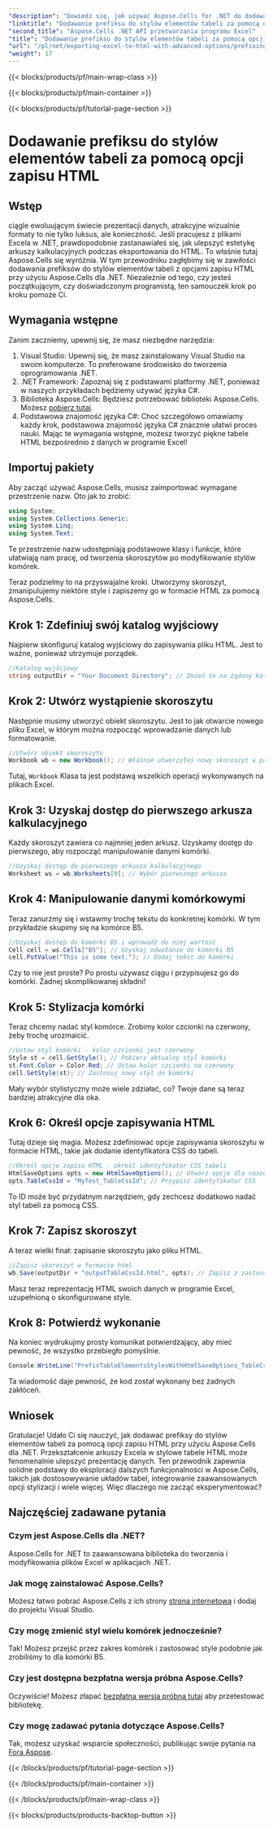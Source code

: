 ```yaml
---
"description": "Dowiedz się, jak używać Aspose.Cells for .NET do dodawania prefiksów do stylów tabel w formacie HTML, wzbogacając eksportowane dane w programie Excel o przykłady krok po kroku."
"linktitle": "Dodawanie prefiksu do stylów elementów tabeli za pomocą opcji zapisu HTML"
"second_title": "Aspose.Cells .NET API przetwarzania programu Excel"
"title": "Dodawanie prefiksu do stylów elementów tabeli za pomocą opcji zapisu HTML"
"url": "/pl/net/exporting-excel-to-html-with-advanced-options/prefixing-table-elements-styles/"
"weight": 17
---
```


{{< blocks/products/pf/main-wrap-class >}}

{{< blocks/products/pf/main-container >}}

{{< blocks/products/pf/tutorial-page-section >}}

# Dodawanie prefiksu do stylów elementów tabeli za pomocą opcji zapisu HTML

## Wstęp
ciągle ewoluującym świecie prezentacji danych, atrakcyjne wizualnie formaty to nie tylko luksus, ale konieczność. Jeśli pracujesz z plikami Excela w .NET, prawdopodobnie zastanawiałeś się, jak ulepszyć estetykę arkuszy kalkulacyjnych podczas eksportowania do HTML. To właśnie tutaj Aspose.Cells się wyróżnia. W tym przewodniku zagłębimy się w zawiłości dodawania prefiksów do stylów elementów tabeli z opcjami zapisu HTML przy użyciu Aspose.Cells dla .NET. Niezależnie od tego, czy jesteś początkującym, czy doświadczonym programistą, ten samouczek krok po kroku pomoże Ci.
## Wymagania wstępne
Zanim zaczniemy, upewnij się, że masz niezbędne narzędzia:
1. Visual Studio: Upewnij się, że masz zainstalowany Visual Studio na swoim komputerze. To preferowane środowisko do tworzenia oprogramowania .NET.
2. .NET Framework: Zapoznaj się z podstawami platformy .NET, ponieważ w naszych przykładach będziemy używać języka C#.
3. Biblioteka Aspose.Cells: Będziesz potrzebować biblioteki Aspose.Cells. Możesz [pobierz tutaj](https://releases.aspose.com/cells/net/).
4. Podstawowa znajomość języka C#: Choć szczegółowo omawiamy każdy krok, podstawowa znajomość języka C# znacznie ułatwi proces nauki.
Mając te wymagania wstępne, możesz tworzyć piękne tabele HTML bezpośrednio z danych w programie Excel!
## Importuj pakiety
Aby zacząć używać Aspose.Cells, musisz zaimportować wymagane przestrzenie nazw. Oto jak to zrobić:
```csharp
using System;
using System.Collections.Generic;
using System.Linq;
using System.Text;
```
Te przestrzenie nazw udostępniają podstawowe klasy i funkcje, które ułatwiają nam pracę, od tworzenia skoroszytów po modyfikowanie stylów komórek.

Teraz podzielmy to na przyswajalne kroki. Utworzymy skoroszyt, zmanipulujemy niektóre style i zapiszemy go w formacie HTML za pomocą Aspose.Cells.
## Krok 1: Zdefiniuj swój katalog wyjściowy
Najpierw skonfiguruj katalog wyjściowy do zapisywania pliku HTML. Jest to ważne, ponieważ utrzymuje porządek.
```csharp
//Katalog wyjściowy
string outputDir = "Your Document Directory"; // Zmień to na żądany katalog wyjściowy
```
## Krok 2: Utwórz wystąpienie skoroszytu
Następnie musimy utworzyć obiekt skoroszytu. Jest to jak otwarcie nowego pliku Excel, w którym można rozpocząć wprowadzanie danych lub formatowanie.
```csharp
//Utwórz obiekt skoroszytu
Workbook wb = new Workbook(); // Właśnie utworzyłeś nowy skoroszyt w pamięci
```
Tutaj, `Workbook` Klasa ta jest podstawą wszelkich operacji wykonywanych na plikach Excel. 
## Krok 3: Uzyskaj dostęp do pierwszego arkusza kalkulacyjnego
Każdy skoroszyt zawiera co najmniej jeden arkusz. Uzyskamy dostęp do pierwszego, aby rozpocząć manipulowanie danymi komórki.
```csharp
//Uzyskaj dostęp do pierwszego arkusza kalkulacyjnego
Worksheet ws = wb.Worksheets[0]; // Wybór pierwszego arkusza
```
## Krok 4: Manipulowanie danymi komórkowymi
Teraz zanurzmy się i wstawmy trochę tekstu do konkretnej komórki. W tym przykładzie skupimy się na komórce B5.
```csharp
//Uzyskaj dostęp do komórki B5 i wprowadź do niej wartość
Cell cell = ws.Cells["B5"]; // Uzyskaj odwołanie do komórki B5
cell.PutValue("This is some text."); // Dodaj tekst do komórki
```
Czy to nie jest proste? Po prostu używasz ciągu i przypisujesz go do komórki. Żadnej skomplikowanej składni!
## Krok 5: Stylizacja komórki
Teraz chcemy nadać styl komórce. Zrobimy kolor czcionki na czerwony, żeby trochę urozmaicić.
```csharp
//Ustaw styl komórki - kolor czcionki jest czerwony
Style st = cell.GetStyle(); // Pobierz aktualny styl komórki
st.Font.Color = Color.Red; // Ustaw kolor czcionki na czerwony
cell.SetStyle(st); // Zastosuj nowy styl do komórki
```
Mały wybór stylistyczny może wiele zdziałać, co? Twoje dane są teraz bardziej atrakcyjne dla oka.
## Krok 6: Określ opcje zapisywania HTML
Tutaj dzieje się magia. Możesz zdefiniować opcje zapisywania skoroszytu w formacie HTML, takie jak dodanie identyfikatora CSS do tabeli.
```csharp
//Określ opcje zapisu HTML - określ identyfikator CSS tabeli
HtmlSaveOptions opts = new HtmlSaveOptions(); // Utwórz opcje dla naszego zapisu HTML
opts.TableCssId = "MyTest_TableCssId"; // Przypisz identyfikator CSS
```
To ID może być przydatnym narzędziem, gdy zechcesz dodatkowo nadać styl tabeli za pomocą CSS.
## Krok 7: Zapisz skoroszyt
A teraz wielki finał: zapisanie skoroszytu jako pliku HTML. 
```csharp
//Zapisz skoroszyt w formacie html 
wb.Save(outputDir + "outputTableCssId.html", opts); // Zapisz z zastosowanymi opcjami
```
Masz teraz reprezentację HTML swoich danych w programie Excel, uzupełnioną o skonfigurowane style.
## Krok 8: Potwierdź wykonanie
Na koniec wydrukujmy prosty komunikat potwierdzający, aby mieć pewność, że wszystko przebiegło pomyślnie.
```csharp
Console.WriteLine("PrefixTableElementsStylesWithHtmlSaveOptions_TableCssIdProperty executed successfully.");
```
Ta wiadomość daje pewność, że kod został wykonany bez żadnych zakłóceń.
## Wniosek
Gratulacje! Udało Ci się nauczyć, jak dodawać prefiksy do stylów elementów tabeli za pomocą opcji zapisu HTML przy użyciu Aspose.Cells dla .NET. Przekształcenie arkuszy Excela w stylowe tabele HTML może fenomenalnie ulepszyć prezentację danych. Ten przewodnik zapewnia solidne podstawy do eksploracji dalszych funkcjonalności w Aspose.Cells, takich jak dostosowywanie układów tabel, integrowanie zaawansowanych opcji stylizacji i wiele więcej. Więc dlaczego nie zacząć eksperymentować?
## Najczęściej zadawane pytania
### Czym jest Aspose.Cells dla .NET?  
Aspose.Cells for .NET to zaawansowana biblioteka do tworzenia i modyfikowania plików Excel w aplikacjach .NET.
### Jak mogę zainstalować Aspose.Cells?  
Możesz łatwo pobrać Aspose.Cells z ich strony [strona internetowa](https://releases.aspose.com/cells/net/) i dodaj do projektu Visual Studio.
### Czy mogę zmienić styl wielu komórek jednocześnie?  
Tak! Możesz przejść przez zakres komórek i zastosować style podobnie jak zrobiliśmy to dla komórki B5.
### Czy jest dostępna bezpłatna wersja próbna Aspose.Cells?  
Oczywiście! Możesz złapać [bezpłatna wersja próbna tutaj](https://releases.aspose.com/) aby przetestować bibliotekę.
### Czy mogę zadawać pytania dotyczące Aspose.Cells?  
Tak, możesz uzyskać wsparcie społeczności, publikując swoje pytania na [Fora Aspose](https://forum.aspose.com/c/cells/9).

{{< /blocks/products/pf/tutorial-page-section >}}

{{< /blocks/products/pf/main-container >}}

{{< /blocks/products/pf/main-wrap-class >}}

{{< blocks/products/products-backtop-button >}}